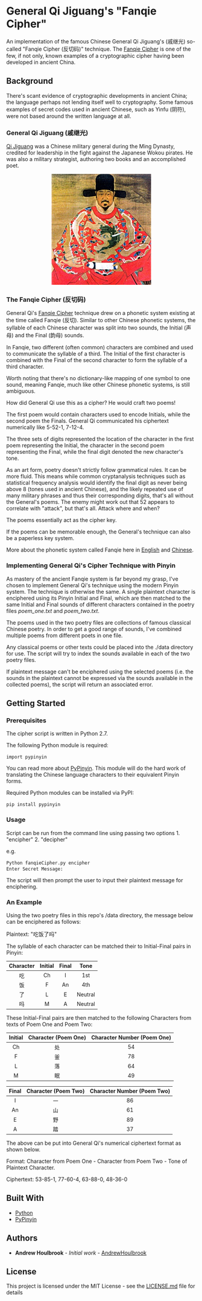 # General Qi Jiguang's "Fanqie Cipher"

An implementation of the famous Chinese General Qi Jiguang's (戚继光) so-called "Fanqie Cipher (反切码)" technique. The [Fanqie Cipher](https://baike.baidu.com/item/反切码/3837017) is one of the few, if not only, known examples of a cryptographic cipher having been developed in ancient China. 

## Background

There's scant evidence of cryptographic developments in ancient China; the language perhaps not lending itself well to cryptography. Some famous examples of secret codes used in ancient Chinese, such as Yinfu (阴符), were not based around the written language at all.  

### General Qi Jiguang (戚继光)

[Qi Jiguang](https://baike.baidu.com/item/戚继光/22374) was a Chinese military general during the Ming Dynasty, credited for leadership in the fight against the Japanese Wokou pirates. He was also a military strategist, authoring two books and an accomplished poet. 

<p align="center">
  <img src="/doc/qijiguang.jpg">
</p>

### The Fanqie Cipher (反切码)

General Qi's [Fanqie Cipher](https://baike.baidu.com/item/反切码/3837017) technique drew on a phonetic system existing at the time called Fanqie (反切). Similar to other Chinese phonetic systems, the syllable of each Chinese character was split into two sounds, the Initial (声母) and the Final (韵母) sounds.

In Fanqie, two different (often common) characters are combined and used to communicate the syllable of a third. The Initial of the first character is combined with the Final of the second character to form the syllable of a third character. 

Worth noting that there's no dictionary-like mapping of one symbol to one sound, meaning Fanqie, much like other Chinese phonetic systems, is still ambiguous. 

How did General Qi use this as a cipher? He would craft two poems!  

The first poem would contain characters used to encode Initials, while the second poem the Finals. General Qi communicated his ciphertext numerically like 5-52-1, 7-12-4. 

The three sets of digits represented the location of the character in the first poem representing the Initial, the character in the second poem representing the Final, while the final digit denoted the new character's tone. 

As an art form, poetry doesn't strictly follow grammatical rules. It can be more fluid. This means while common cryptanalysis techniques such as statistical frequency analysis would identify the final digit as never being above 8 (tones used in ancient Chinese), and the likely repeated use of many military phrases and thus their corresponding digits, that's all without the General's poems. The enemy might work out that 52 appears to correlate with "attack", but that's all. Attack where and when? 

The poems essentially act as the cipher key.

If the poems can be memorable enough, the General's technique can also be a paperless key system.

More about the phonetic system called Fanqie here in [English](https://en.wikipedia.org/wiki/Fanqie) and [Chinese](https://baike.baidu.com/item/反切/2339773).

### Implementing General Qi's Cipher Technique with Pinyin

As mastery of the ancient Fanqie system is far beyond my grasp, I've chosen to implement General Qi's technique using the modern Pinyin system. The technique is otherwise the same. A single plaintext character is enciphered using its Pinyin Initial and Final, which are then matched to the same Initial and Final sounds of different characters contained in the poetry files *poem_one.txt* and *poem_two.txt*. 

The poems used in the two poetry files are collections of famous classical Chinese poetry. In order to get a good range of sounds, I've combined multiple poems from different poets in one file. 

Any classical poems or other texts could be placed into the ./data directory for use. The script will try to index the sounds available in each of the two poetry files. 

If plaintext message can't be enciphered using the selected poems (i.e. the sounds in the plaintext cannot be expressed via the sounds available in the collected poems), the script will return an associated error.  

## Getting Started

### Prerequisites

The cipher script is written in Python 2.7.

The following Python module is required:

```
import pypinyin
```

You can read more about [PyPinyin](https://github.com/mozillazg/python-pinyin). This module will do the hard work of translating the Chinese language characters to their equivalent Pinyin forms. 

Required Python modules can be installed via PyPI:

```
pip install pypinyin
```

### Usage

Script can be run from the command line using passing two options 1. "encipher" 2. "decipher"

e.g. 
```
Python fanqieCipher.py encipher
Enter Secret Message:
```

The script will then prompt the user to input their plaintext message for enciphering.

### An Example

Using the two poetry files in this repo's /data directory, the message below can be enciphered as follows:

Plaintext: "吃饭了吗"

The syllable of each character can be matched their to Initial-Final pairs in Pinyin:

| Character | Initial   | Final     | Tone      |
|:---------:|:---------:|:---------:|:---------:|
| 吃        | Ch        | I         | 1st       |
| 饭        | F         | An        | 4th       |
| 了        | L         | E         | Neutral   |
| 吗        | M         | A         | Neutral   |

These Initial-Final pairs are then matched to the following Characters from texts of Poem One and Poem Two:

| Initial | Character (Poem One) | Character Number (Poem One)|
|:-------:|:--------------------:|:--------------------------:|
| Ch      | 处                   | 54                         |
| F       | 釜                   | 78                         |
| L       | 落                   | 64                         |
| M       | 眠                   | 49                         |

| Final | Character (Poem Two) | Character Number (Poem Two)|
|:-------:|:--------------------:|:--------------------------:|
| I       | 一                   | 86                         |
| An      | 山                   | 61                         |
| E       | 野                   | 89                         |
| A       | 踏                   | 37                         |

The above can be put into General Qi's numerical ciphertext format as shown below.

Format: Character from Poem One - Character from Poem Two - Tone of Plaintext Character.

Ciphertext: 53-85-1, 77-60-4, 63-88-0, 48-36-0

## Built With

* [Python](http://www.python.org)
* [PyPinyin](https://github.com/mozillazg/python-pinyin)

## Authors

* **Andrew Houlbrook** - *Initial work* - [AndrewHoulbrook](https://github.com/andrewhoulbrook)

## License

This project is licensed under the MIT License - see the [LICENSE.md](LICENSE.md) file for details